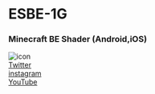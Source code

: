 # ESBE-1G
### Minecraft BE Shader (Android,iOS)
![icon](https://github.com/NARI0978/ESBE-1G/blob/master/16/ESBE%201Gv16.0/pack_icon.png)<br>
[Twitter](https://twitter.com/channel_nari)<br>
[instagram](https://www.instagram.com/channel_nari)<br>
[YouTube](https://www.youtube.com/channel/UCr0-2qXUZqqx2xKezrgwdbw?view_as=subscriber)

